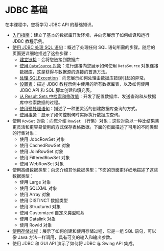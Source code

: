 # JDBC 基础

在本课程中，您将学习 JDBC API 的基础知识。

- [入门指南](./gettingstarted.md)：建立了基本的数据库开发环境，并向您展示了如何编译和运行 JDBC 教程示例。
- [使用 JDBC 处理 SQL 语句](./processingsqlstatements.md)：概述了处理任何 SQL 语句所需的步骤。随后的页面更详细地描述了这些步骤：
  - [建立链接](./connecting.md)：会将您链接到数据库
  - [使用 `DataSource` 对象](./sqldatasources.md)：进行连接向您展示如何使用 `DataSource` 对象连接数据库，这是获得与数据源的连接的首选方法。
  - [处理 SQLException](./sqlexception.md)：向您展示如何处理由数据库错误引起的异常。
  - [设置表](./tables.md)：描述 JDBC 教程示例中使用的所有数据库表，以及如何使用 JDBC API 和 SQL 脚本创建和填充表。
  -  [从 Result Sets 中检索和修改值](./retrieving.md)：开发了配置数据库、发送查询和从数据库中检索数据的过程。
  - [使用预处理语句](./prepared.md)：描述了一种更灵活的创建数据库查询的方式。
  - [使用事务](./transactions.md)：显示了如何控制何时实际执行数据库查询。
- 使用 `RowSet` 对象：向您介绍  `RowSet` （行集）对象；这些对象以一种比结果集更灵活和更容易使用的方式保存表格数据。下面的页面描述了可用的不同类型的行集对象：
  - 使用 JdbcRowSet  对象
  - 使用 CachedRowSet 对象
  - 使用 JoinRowSet  对象
  - 使用 FilteredRowSet 对象
  - 使用 WebRowSet  对象
- 使用高级数据类型：向您介绍其他数据类型；下面的页面更详细地描述了这些数据类型：
  - 使用 Large 对象
  - 使用 SQLXML 对象
  - 使用 Array  对象
  - 使用 DISTINCT  数据类型
  - 使用 Structured 对象
  - 使用 Customized 自定义类型映射
  - 使用 Datalink 对象
  - 使用 RowId 对象
- [使用存储过程](./storedprocedures.md)：展示了如何创建和使用存储过程，它是一组 SQL 语句，可以像 Java 方法一样调用，具有可变的输入和输出参数。
- 使用 JDBC 和 GUI API 演示了如何将 JDBC 与 Swing API 集成。

